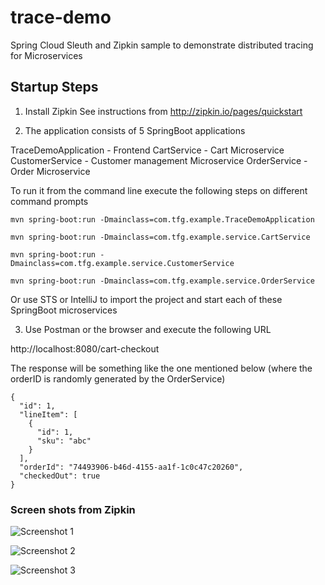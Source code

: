 # trace-demo
Spring Cloud Sleuth and Zipkin sample to demonstrate distributed tracing for Microservices

## Startup Steps
1) Install Zipkin
See instructions from http://zipkin.io/pages/quickstart

2) The application consists of 5 SpringBoot applications 

TraceDemoApplication - Frontend
CartService - Cart Microservice
CustomerService - Customer management Microservice
OrderService - Order Microservice

To run it from the command line execute the following steps on different command prompts

```
mvn spring-boot:run -Dmainclass=com.tfg.example.TraceDemoApplication
```
```
mvn spring-boot:run -Dmainclass=com.tfg.example.service.CartService
```
```
mvn spring-boot:run -Dmainclass=com.tfg.example.service.CustomerService
```
```
mvn spring-boot:run -Dmainclass=com.tfg.example.service.OrderService
```
Or use STS or IntelliJ to import the project and start each of these SpringBoot microservices

3) Use Postman or the browser and execute the following URL

http://localhost:8080/cart-checkout

The response will be something like the one mentioned below (where the orderID is randomly generated by the OrderService)
```
{
  "id": 1,
  "lineItem": [
    {
      "id": 1,
      "sku": "abc"
    }
  ],
  "orderId": "74493906-b46d-4155-aa1f-1c0c47c20260",
  "checkedOut": true
}
```
### Screen shots from Zipkin
![Screenshot 1](https://github.com/tsukhu/trace-demo/blob/master/screenshots/zipkin_output_1.PNG)

![Screenshot 2](https://github.com/tsukhu/trace-demo/blob/master/screenshots/zipkin_output_2.PNG)

![Screenshot 3](https://github.com/tsukhu/trace-demo/blob/master/screenshots/zipkin_output_3.PNG)

